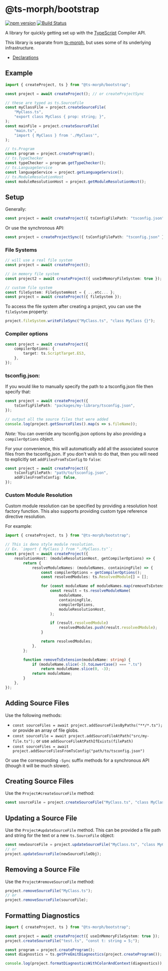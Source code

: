 # @ts-morph/bootstrap

[![npm version](https://badge.fury.io/js/%40ts-morph%2Fbootstrap.svg)](https://badge.fury.io/js/%40ts-morph%2Fbootstrap)
[![Build Status](https://travis-ci.org/dsherret/ts-morph.svg?branch=latest)](https://travis-ci.org/dsherret/ts-morph)

A library for quickly getting set up with the [TypeScript](https://github.com/Microsoft/TypeScript) Compiler API.

This library is separate from [ts-morph](https://github.com/dsherret/ts-morph/blob/latest/packages/ts-morph/), but uses some of its underlying infrastructure.

- [Declarations](https://github.com/dsherret/ts-morph/blob/latest/packages/bootstrap/lib/ts-morph-bootstrap.d.ts)

## Example

```ts
import { createProject, ts } from "@ts-morph/bootstrap";

const project = await createProject(); // or createProjectSync

// these are typed as ts.SourceFile
const myClassFile = project.createSourceFile(
    "MyClass.ts",
    "export class MyClass { prop: string; }",
);
const mainFile = project.createSourceFile(
    "main.ts",
    "import { MyClass } from './MyClass'",
);

// ts.Program
const program = project.createProgram();
// ts.TypeChecker
const typeChecker = program.getTypeChecker();
// ts.LanguageService
const languageService = project.getLanguageService();
// ts.ModuleResolutionHost
const moduleResolutionHost = project.getModuleResolutionHost();
```

## Setup

Generally:

```ts
const project = await createProject({ tsConfigFilePath: "tsconfig.json" });
```

Or use the synchronous API:

```ts
const project = createProjectSync({ tsConfigFilePath: "tsconfig.json" });
```

### File Systems

```ts
// will use a real file system
const project = await createProject();

// in memory file system
const project2 = await createProject({ useInMemoryFileSystem: true });

// custom file system
const fileSystem: FileSystemHost = { ...etc... };
const project = await createProject({ fileSystem });
```

To access the file system after creating a project, you can use the `fileSystem` property:

```ts
project.fileSystem.writeFileSync("MyClass.ts", "class MyClass {}");
```

### Compiler options

```ts
const project = await createProject({
    compilerOptions: {
        target: ts.ScriptTarget.ES3,
    },
});
```

### tsconfig.json:

If you would like to manually specify the path to a tsconfig.json file then specify that:

```ts
const project = await createProject({
    tsConfigFilePath: "packages/my-library/tsconfig.json",
});

// output all the source files that were added
console.log(project.getSourceFiles().map(s => s.fileName));
```

_Note:_ You can override any tsconfig.json options by also providing a `compilerOptions` object.

For your convenience, this will automatically add all the associated source files from the tsconfig.json. If you don't wish to do that, then you will need to explicitly set `addFilesFromTsConfig` to `false`:

```ts
const project = await createProject({
    tsConfigFilePath: "path/to/tsconfig.json",
    addFilesFromTsConfig: false,
});
```

### Custom Module Resolution

Custom module resolution can be specified by providing a resolution host factory function. This also supports providing custom type reference directive resolution.

For example:

```ts
import { createProject, ts } from "@ts-morph/bootstrap";

// This is deno style module resolution.
// Ex. `import { MyClass } from "./MyClass.ts"`;
const project = await createProject({
    resolutionHost: (moduleResolutionHost, getCompilerOptions) => {
        return {
            resolveModuleNames: (moduleNames, containingFile) => {
                const compilerOptions = getCompilerOptions();
                const resolvedModules: ts.ResolvedModule[] = [];

                for (const moduleName of moduleNames.map(removeTsExtension)) {
                    const result = ts.resolveModuleName(
                        moduleName,
                        containingFile,
                        compilerOptions,
                        moduleResolutionHost,
                    );

                    if (result.resolvedModule)
                        resolvedModules.push(result.resolvedModule);
                }

                return resolvedModules;
            },
        };

        function removeTsExtension(moduleName: string) {
            if (moduleName.slice(-3).toLowerCase() === ".ts")
                return moduleName.slice(0, -3);
            return moduleName;
        }
    },
});
```

## Adding Source Files

Use the following methods:

- `const sourceFiles = await project.addSourceFilesByPaths("**/*.ts");` or provide an array of file globs.
- `const sourceFile = await project.addSourceFileAtPath("src/my-file.ts");` or use `addSourceFileAtPathIfExists(filePath)`
- `const sourceFiles = await project.addSourceFilesFromTsConfig("path/to/tsconfig.json")`

Or use the corresponding `-Sync` suffix methods for a synchronous API (though it will be much slower).

## Creating Source Files

Use the `Project#createSourceFile` method:

```ts
const sourceFile = project.createSourceFile("MyClass.ts", "class MyClass {}");
```

## Updating a Source File

Use the `Project#updateSourceFile` method. This can be provided a file path and string for the text or a new `ts.SourceFile` object:

```ts
const newSourceFile = project.updateSourceFile("MyClass.ts", "class MyClass {}");
// or
project.updateSourceFile(newSourceFileObj);
```

## Removing a Source File

Use the `Project#removeSourceFile` method:

```ts
project.removeSourceFile("MyClass.ts");
// or
project.removeSourceFile(sourceFile);
```

## Formatting Diagnostics

```ts
import { createProject, ts } from "@ts-morph/bootstrap";

const project = await createProject({ useInMemoryFileSystem: true });
project.createSourceFile("test.ts", "const t: string = 5;");

const program = project.createProgram();
const diagnostics = ts.getPreEmitDiagnostics(project.createProgram());

console.log(project.formatDiagnosticsWithColorAndContext(diagnostics));
```
